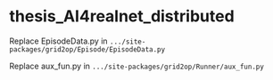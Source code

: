 # thesis_AI4realnet_distributed

Replace EpisodeData.py in `.../site-packages/grid2op/Episode/EpisodeData.py`

Replace aux_fun.py in `.../site-packages/grid2op/Runner/aux_fun.py`